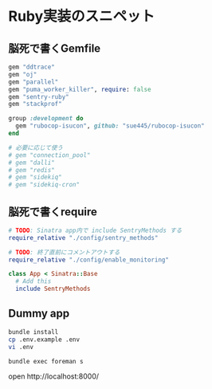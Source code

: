 # Ruby実装のスニペット
## 脳死で書くGemfile
```ruby
gem "ddtrace"
gem "oj"
gem "parallel"
gem "puma_worker_killer", require: false
gem "sentry-ruby"
gem "stackprof"

group :development do
  gem "rubocop-isucon", github: "sue445/rubocop-isucon"
end

# 必要に応じて使う
# gem "connection_pool"
# gem "dalli"
# gem "redis"
# gem "sidekiq"
# gem "sidekiq-cron"
```

## 脳死で書くrequire
```ruby
# TODO: Sinatra app内で include SentryMethods する
require_relative "./config/sentry_methods"

# TODO: 終了直前にコメントアウトする
require_relative "./config/enable_monitoring"

class App < Sinatra::Base
  # Add this
  include SentryMethods
```

## Dummy app
```bash
bundle install
cp .env.example .env
vi .env

bundle exec foreman s
```

open http://localhost:8000/
